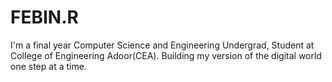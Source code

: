 # FEBIN.R

I'm a final year Computer Science and Engineering Undergrad, Student at College of Engineering Adoor(CEA).
Building my version of the digital world one step at a time.
